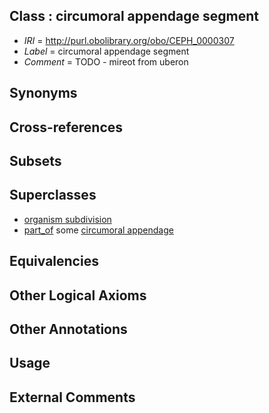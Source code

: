 
## Class : circumoral appendage segment

 * *IRI* = http://purl.obolibrary.org/obo/CEPH_0000307
 * *Label* = circumoral appendage segment
 * *Comment* = TODO - mireot from uberon

## Synonyms


## Cross-references


## Subsets


## Superclasses

 * [organism subdivision](../../UBERON/75/UBERON_0000475.md)
 * [part_of](../../BFO/50/BFO_0000050.md) some [circumoral appendage](../../CEPH/08/CEPH_0000308.md)

## Equivalencies


## Other Logical Axioms


## Other Annotations


## Usage


## External Comments

